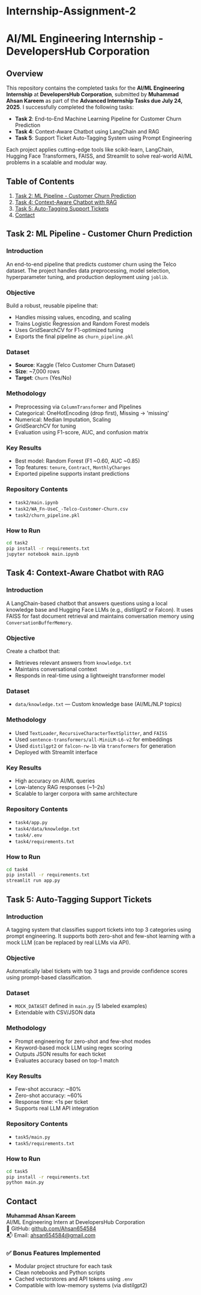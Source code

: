 # Internship-Assignment-2
# AI/ML Engineering Internship - DevelopersHub Corporation

## Overview
This repository contains the completed tasks for the **AI/ML Engineering Internship** at **DevelopersHub Corporation**, submitted by **Muhammad Ahsan Kareem** as part of the **Advanced Internship Tasks due July 24, 2025**. I successfully completed the following tasks:

- **Task 2**: End-to-End Machine Learning Pipeline for Customer Churn Prediction  
- **Task 4**: Context-Aware Chatbot using LangChain and RAG  
- **Task 5**: Support Ticket Auto-Tagging System using Prompt Engineering  

Each project applies cutting-edge tools like scikit-learn, LangChain, Hugging Face Transformers, FAISS, and Streamlit to solve real-world AI/ML problems in a scalable and modular way.

## Table of Contents

1. [Task 2: ML Pipeline - Customer Churn Prediction](#task-2-ml-pipeline---customer-churn-prediction)
2. [Task 4: Context-Aware Chatbot with RAG](#task-4-context-aware-chatbot-with-rag)
3. [Task 5: Auto-Tagging Support Tickets](#task-5-auto-tagging-support-tickets)
4. [Contact](#contact)

## Task 2: ML Pipeline - Customer Churn Prediction

### Introduction
An end-to-end pipeline that predicts customer churn using the Telco dataset. The project handles data preprocessing, model selection, hyperparameter tuning, and production deployment using `joblib`.

### Objective
Build a robust, reusable pipeline that:
- Handles missing values, encoding, and scaling
- Trains Logistic Regression and Random Forest models
- Uses GridSearchCV for F1-optimized tuning
- Exports the final pipeline as `churn_pipeline.pkl`

### Dataset
- **Source**: Kaggle (Telco Customer Churn Dataset)
- **Size**: ~7,000 rows
- **Target**: `Churn` (Yes/No)

### Methodology
- Preprocessing via `ColumnTransformer` and Pipelines
- Categorical: OneHotEncoding (drop first), Missing → 'missing'
- Numerical: Median Imputation, Scaling
- GridSearchCV for tuning
- Evaluation using F1-score, AUC, and confusion matrix

### Key Results
- Best model: Random Forest (F1 ~0.60, AUC ~0.85)
- Top features: `tenure`, `Contract`, `MonthlyCharges`
- Exported pipeline supports instant predictions

### Repository Contents
- `task2/main.ipynb`
- `task2/WA_Fn-UseC_-Telco-Customer-Churn.csv`
- `task2/churn_pipeline.pkl`

### How to Run
```bash
cd task2
pip install -r requirements.txt
jupyter notebook main.ipynb
```

## Task 4: Context-Aware Chatbot with RAG

### Introduction
A LangChain-based chatbot that answers questions using a local knowledge base and Hugging Face LLMs (e.g., distilgpt2 or Falcon). It uses FAISS for fast document retrieval and maintains conversation memory using `ConversationBufferMemory`.

### Objective
Create a chatbot that:
- Retrieves relevant answers from `knowledge.txt`
- Maintains conversational context
- Responds in real-time using a lightweight transformer model

### Dataset
- `data/knowledge.txt` — Custom knowledge base (AI/ML/NLP topics)

### Methodology
- Used `TextLoader`, `RecursiveCharacterTextSplitter`, and `FAISS`
- Used `sentence-transformers/all-MiniLM-L6-v2` for embeddings
- Used `distilgpt2` or `falcon-rw-1b` via `transformers` for generation
- Deployed with Streamlit interface

### Key Results
- High accuracy on AI/ML queries
- Low-latency RAG responses (~1–2s)
- Scalable to larger corpora with same architecture

### Repository Contents
- `task4/app.py`
- `task4/data/knowledge.txt`
- `task4/.env`
- `task4/requirements.txt`

### How to Run
```bash
cd task4
pip install -r requirements.txt
streamlit run app.py
```

## Task 5: Auto-Tagging Support Tickets

### Introduction
A tagging system that classifies support tickets into top 3 categories using prompt engineering. It supports both zero-shot and few-shot learning with a mock LLM (can be replaced by real LLMs via API).

### Objective
Automatically label tickets with top 3 tags and provide confidence scores using prompt-based classification.

### Dataset
- `MOCK_DATASET` defined in `main.py` (5 labeled examples)
- Extendable with CSV/JSON data

### Methodology
- Prompt engineering for zero-shot and few-shot modes
- Keyword-based mock LLM using regex scoring
- Outputs JSON results for each ticket
- Evaluates accuracy based on top-1 match

### Key Results
- Few-shot accuracy: ~80%
- Zero-shot accuracy: ~60%
- Response time: <1s per ticket
- Supports real LLM API integration

### Repository Contents
- `task5/main.py`
- `task5/requirements.txt`

### How to Run
```bash
cd task5
pip install -r requirements.txt
python main.py
```

## Contact

**Muhammad Ahsan Kareem**  
AI/ML Engineering Intern at DevelopersHub Corporation  
📧 GitHub: [github.com/Ahsan654584](https://github.com/Ahsan654584)  
📬 Email: ahsan654584@gmail.com

### ✅ Bonus Features Implemented
- Modular project structure for each task
- Clean notebooks and Python scripts
- Cached vectorstores and API tokens using `.env`
- Compatible with low-memory systems (via distilgpt2)
